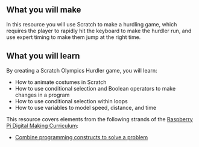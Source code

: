 ## What you will make

In this resource you will use Scratch to make a hurdling game, which requires the player to rapidly hit the keyboard to make the hurdler run, and use expert timing to make them jump at the right time.

## What you will learn

By creating a Scratch Olympics Hurdler game, you will learn:

- How to animate costumes in Scratch
- How to use conditional selection and Boolean operators to make changes in a program
- How to use conditional selection within loops
- How to use variables to model speed, distance, and time

This resource covers elements from the following strands of the [Raspberry Pi Digital Making Curriculum](https://www.raspberrypi.org/curriculum/):

- [Combine programming constructs to solve a problem](https://www.raspberrypi.org/curriculum/programming/builder)